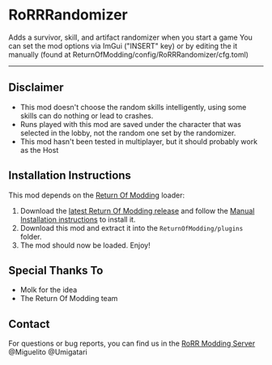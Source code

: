 # RoRRRandomizer
Adds a survivor, skill, and artifact randomizer when you start a game
You can set the mod options via ImGui ("INSERT" key) or by editing the it manually (found at ReturnOfModding/config/RoRRRandomizer/cfg.toml)

---

## Disclaimer
* This mod doesn't choose the random skills intelligently, using some skills can do nothing or lead to crashes.
* Runs played with this mod are saved under the character that was selected in the lobby, not the random one set by the randomizer.
* This mod hasn't been tested in multiplayer, but it should probably work as the Host

## Installation Instructions
This mod depends on the [Return Of Modding](https://github.com/return-of-modding/ReturnOfModding) loader:
1. Download the [latest Return Of Modding release](https://github.com/return-of-modding/ReturnOfModding/releases) and follow the [Manual Installation instructions](https://github.com/return-of-modding/ReturnOfModding#manual-installation) to install it.
2. Download this mod and extract it into the `ReturnOfModding/plugins` folder.
3. The mod should now be loaded. Enjoy!
  
## Special Thanks To
* Molk for the idea
* The Return Of Modding team

## Contact
For questions or bug reports, you can find us in the [RoRR Modding Server](https://discord.gg/VjS57cszMq) @Miguelito @Umigatari

